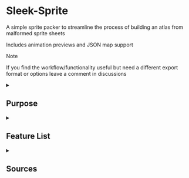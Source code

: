 # Sleek-Sprite

A simple sprite packer to streamline the process of building an atlas from malformed sprite sheets

Includes animation previews and JSON map support


> [!Note]
> If you find the workflow/functionality useful but need a different export format or options leave a comment in discussions

<details>

<summary><h2>Purpose</h2></summary>

This project was inspired by the dissatisfaction with existing software and tools to modify sprite-sheets, many locked behind paywalls or expensive subscriptions

Started as a personal project with a specific use case in mind, however once it was in development, I decided to add some polish and additional features to make it feel more complete

</details>

<details>

<summary><h2>Feature List</h2></summary>

## Features

* Persistent display mode between tabs (dark mode)
* Shared zoom between editor and animator
* Zoom does not alter image directly to maintain export integrity

### Selector

* Drag and drop image files
* Reload
* Search (find and select sprites)
* Unselect all
* Select single (with drag)
* Set background (with hover preview)
* Erase background
* Delete selection
* Undo

### Editor

All Sprites
* Click to edit
* Anchor dropdown (center or bottom)
* Rows and columns textboxes (defaults to square)

Selected Sprites
* Nudge (within cell)
* Anchor radio (center/bottom/previous)
  * previous will take into account the y-position of the last selected sprite to maintain height difference
* Flip (x/y axis)
* Zoom

### Animator

* Click to add frame to preview
* Unselect all
* Save (FPS + Name)
* Animation dropdown (to load/modify/delete saved)
* Zoom (separate scrollbars for frames and preview)

### Exporter

* Preview panel
* Name individual sprites/frames
* Download individual sprites/frames
* Download all sprites as zip
* Export all sprites in atlas
* Options to build JSON map w/ animations

</details>

<details>

<summary><h2>Sources</h2></summary>

## Sources

This project started as a fork of [spritesheet-cutter](https://github.com/yeoji/spritesheet-cutter)
which was based on [Sprite Cow](https://github.com/jakearchibald/sprite-cow)

The project diverged so far from both, that I decided to remove the fork and have this as a standalone repo

- [spritesheet-cutter](https://github.com/yeoji/spritesheet-cutter)
  - streamlined the build process
  - sped up development with yarn and Github Pages deployment support

- [Sprite Cow](https://github.com/jakearchibald/sprite-cow)
  - supplied some essential logic for detecting image slices on a background
  - had an elegant UI to use as a base

</details>
